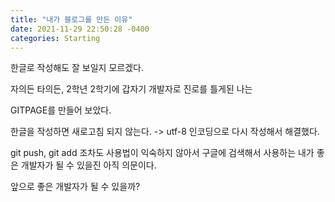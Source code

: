 ```yaml
---
title: "내가 블로그를 만든 이유"
date: 2021-11-29 22:50:28 -0400
categories: Starting
---
```

한글로 작성해도 잘 보일지 모르겠다.

자의든 타의든, 2학년 2학기에 갑자기 개발자로 진로를 틀게된 나는

GITPAGE를 만들어 보았다.

한글을 작성하면 새로고침 되지 않는다.
-> utf-8 인코딩으로 다시 작성해서 해결했다.

git push, git add 조차도 사용법이 익숙하지 않아서 구글에 검색해서 사용하는 내가 좋은 개발자가 될 수 있을진 아직 의문이다.


앞으로 좋은 개발자가 될 수 있을까?


